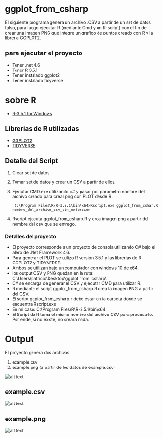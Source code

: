# ggplot_from_csharp

El siguiente programa genera un archivo .CSV a partir de un set de datos falso, para luego ejecutar R (mediante Cmd y un R-script) con el fin de crear una imagen PNG que integre un grafico de puntos creado con R y la librería GGPLOT2.

 
  
## para ejecutar el proyecto

  * Tener .net  4.6
  * Tener R 3.5.1 
  * Tener instalado ggplot2
  * Tener instalado tidyverse
  
# sobre R

  * <a href="https://cran.r-project.org/bin/windows/base/" target="blank_"> R-3.5.1 for Windows </a>
  
## Librerias de R utilizadas 
  * <a href="https://ggplot2.tidyverse.org/" target="blank_"> GGPLOT2 </a>
  * <a href="https://www.tidyverse.org/" target="blank_"> TIDYVERSE </a>
  
## Detalle del Script 

1) Crear set de datos
2) Tomar set de datos y crear un CSV a partir de ellos.
3) Ejecutar CMD.exe utilizando c# y pasar por parametro nombre del archivo creado para crear png con PLOT desde R.
      
        C:\Program Files\R\R-3.5.1\bin\x64>Rscript.exe ggplot_from_cshar.R nombre_del_archivo_csv_sin_extension

4) Rscript ejecuta ggplot_from_csharp.R y crea imagen png a partir del nombre del csv que se entrego. 

### Detalles del proyecto

  * El proyecto corresponde a un proyecto de consola utilizando C# bajo el alero de .Net Framework 4.6. 
  * Para generar el PLOT se utilizo R versión 3.5.1 y las librerias de R GGPLOT2 y TIDYVERSE.
  * Ambos se utilizan bajo un computador con windows 10 de x64. 
  * los output CSV y PNG quedan en la ruta: C:\Users\patricio\Desktop\ggplot_from_csharp\
  * C# se encarga de generar el CSV y ejecutar CMD para utilizar R.
  * R mediante el script ggplot_from_csharp.R crea la imagen PNG a partir del CSV.
  * El script ggplot_from_csharp.r debe estar en la carpeta donde se encuentra Rscript.exe
  * En mi caso: C:\Program Files\R\R-3.5.1\bin\x64
  * El Script de R toma el mismo nombre del archivo CSV para procesarlo. Por ende, si no existe, no creara nada.

# Output 

El proyecto genera dos archivos.

1) example.csv
2) example.png (a partir de los datos de example.csv)

![alt text](http://patovega.com/github/imagenes/ggplot_from_csharp/ggplot_from_csharp_directory.png)

## example.csv 

![alt text](http://patovega.com/github/imagenes/ggplot_from_csharp/ggplot_from_csharp_example_csv.png)

## example.png

![alt text](http://patovega.com/github/imagenes/ggplot_from_csharp/ggplot_from_csharp_example.png)

